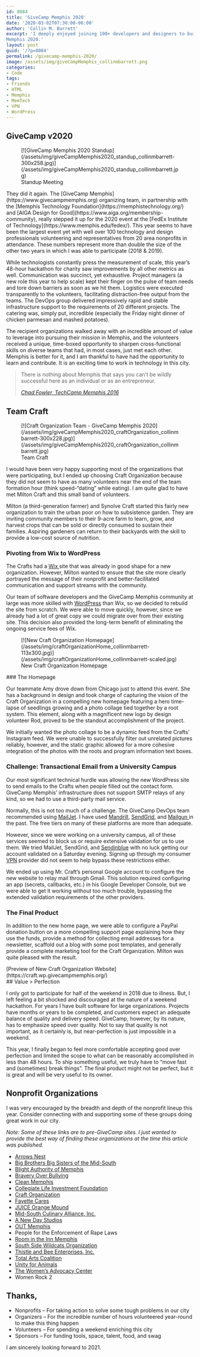 ```yaml
---
id: 8084
title: 'GiveCamp Memphis 2020'
date: '2020-03-02T07:30:00-06:00'
author: 'Collin M. Barrett'
excerpt: 'I deeply enjoyed joining 100+ developers and designers to build websites for 20 Memphis nonprofits at GiveCamp
Memphis 2020.'
layout: post
guid: '/?p=8084'
permalink: /givecamp-memphis-2020/
image: /assets/img/giveCampMemphis_collinmbarrett.png
categories:
- Code
tags:
- Friends
- HTML
- Memphis
- MemTech
- VPN
- WordPress
---
```


## GiveCamp v2020

<div class="wp-block-image">
    <figure class="alignright size-medium">[![GiveCamp Memphis 2020
        Standup](/assets/img/giveCampMemphis2020_standup_collinmbarrett-300x258.jpg)](/assets/img/giveCampMemphis2020_standup_collinmbarrett.jpg)
        <figcaption>Standup Meeting</figcaption>
    </figure>
</div>They did it again. The [GiveCamp Memphis](https://www.givecampmemphis.org) organizing team, in partnership with
the [Memphis Technology Foundation](https://memphistechnology.org/) and [AIGA Design for
Good](https://www.aiga.org/membership-community), really stepped it up for the 2020 event at the [FedEx Institute of
Technology](https://www.memphis.edu/fedex/). This year seems to have been the largest event yet with well over 100
technology and design professionals volunteering and representatives from 20 area nonprofits in attendance. These
numbers represent more than double the size of the other two years in which I was able to participate (2018 &amp; 2019).

While technologists constantly press the measurement of scale, this year’s 48-hour hackathon for charity saw
improvements by all other metrics as well. Communication was succinct, yet exhaustive. Project managers (a new role this
year to help scale) kept their finger on the pulse of team needs and tore down barriers as soon as we hit them.
Logistics were executed transparently to the volunteers, facilitating distraction-free output from the teams. The DevOps
group delivered impressively rapid and stable infrastructure support to the requirements of 20 different projects. The
catering was, simply put, incredible (especially the Friday night dinner of chicken parmesan and mashed potatoes).

The recipient organizations walked away with an incredible amount of value to leverage into pursuing their mission in
Memphis, and the volunteers received a unique, time-boxed opportunity to sharpen cross-functional skills on diverse
teams that had, in most cases, just met each other. Memphis is better for it, and I am thankful to have had the
opportunity to learn and contribute. It is an exciting time to work in technology in this city.

> There is nothing about Memphis that says you can’t be wildly successful here as an individual or as an entrepreneur.
>
> <cite>[Chad Fowler, TechCamp Memphis 2016](/chad-fowler-memphis-technology/)</cite>

## Team Craft

<div class="wp-block-image">
    <figure class="alignright size-medium">[![Craft Organization Team - GiveCamp Memphis
        2020](/assets/img/giveCampMemphis2020_craftOrganization_collinmbarrett-300x228.jpg)](/assets/img/giveCampMemphis2020_craftOrganization_collinmbarrett.jpg)
        <figcaption>Team Craft</figcaption>
    </figure>
</div>I would have been very happy supporting most of the organizations that were participating, but I ended up choosing
Craft Organization because they did not seem to have as many volunteers near the end of the team formation hour (think
speed-“dating” while eating). I am quite glad to have met Milton Craft and this small band of volunteers.

Milton (a third-generation farmer) and Synolve Craft started this fairly new organization to train the urban poor on how
to subsistence garden. They are inviting community members to their 9-acre farm to learn, grow, and harvest crops that
can be sold or directly consumed to sustain their families. Aspiring gardeners can return to their backyards with the
skill to provide a low-cost source of nutrition.

### Pivoting from Wix to WordPress

The Crafts had a [Wix ](https://www.wix.com/)site that was already in good shape for a new organization. However, Milton
wanted to ensure that the site more clearly portrayed the message of their nonprofit and better-facilitated
communication and support streams with the community.

Our team of software developers and the GiveCamp Memphis community at large was more skilled with
[WordPress](/tag/wordpress/) than Wix, so we decided to rebuild the site from scratch. We were able to move quickly,
however, since we already had a lot of great copy we could migrate over from their existing site. This decision also
provided the long-term benefit of eliminating the ongoing service fees of Wix.

<div class="wp-block-image">
    <figure class="alignright size-medium">[![New Craft Organization
        Homepage](/assets/img/craftOrganizationHome_collinmbarrett-113x300.jpg)](/assets/img/craftOrganizationHome_collinmbarrett-scaled.jpg)
        <figcaption>New Craft Organization Homepage</figcaption>
    </figure>
</div>### The Homepage

Our teammate Amy drove down from Chicago just to attend this event. She has a background in design and took charge of
capturing the vision of the Craft Organization in a compelling new homepage featuring a hero time-lapse of seedlings
growing and a photo collage tied together by a root system. This element, along with a magnificent new logo by design
volunteer Rod, proved to be the standout accomplishment of the project.

We initially wanted the photo collage to be a dynamic feed from the Crafts’ Instagram feed. We were unable to
successfully filter out unrelated pictures reliably, however, and the static graphic allowed for a more cohesive
integration of the photos with the roots and program information text boxes.

### Challenge: Transactional Email from a University Campus

Our most significant technical hurdle was allowing the new WordPress site to send emails to the Crafts when people
filled out the contact form. GiveCamp Memphis’ infrastructure does not support SMTP relays of any kind, so we had to use
a third-party mail service.

Normally, this is not too much of a challenge. The GiveCamp DevOps team recommended using
[MailJet](https://www.mailjet.com/). I have used [Mandrill](https://mailchimp.com/features/transactional-email/),
[SendGrid](https://sendgrid.com/), and [Mailgun ](https://www.mailgun.com/)in the past. The free tiers on many of these
platforms are more than adequate.

However, since we were working on a university campus, all of these services seemed to block us or require extensive
validation for us to use them. We tried MailJet, SendGrid, and [Sendinblue](https://www.sendinblue.com/) with no luck
getting our account validated on a Saturday evening. Signing up through my consumer [VPN](/tag/vpn/) provider did not
seem to help bypass these restrictions either.

We ended up using Mr. Craft’s personal Google account to configure the new website to relay mail through Gmail. This
solution required configuring an app (secrets, callbacks, etc.) in his Google Developer Console, but we were able to get
it working without too much trouble, bypassing the extended validation requirements of the other providers.

### The Final Product

In addition to the new home page, we were able to configure a PayPal donation button on a more compelling support page
explaining how they use the funds, provide a method for collecting email addresses for a newsletter, scaffold out a blog
with some post templates, and generally provide a complete marketing tool for the Craft Organization. Milton was quite
pleased with the result.

<div class="wp-block-button aligncenter">[Preview of New Craft Organization
    Website](https://craft.wp.givecampmemphis.org/)</div>## Value &gt; Perfection

I only got to participate for half of the weekend in 2018 due to illness. But, I left feeling a bit shocked and
discouraged at the nature of a weekend hackathon. For years I have built software for large organizations. Projects have
months or years to be completed, and customers expect an adequate balance of quality and delivery speed. GiveCamp,
however, by its nature, has to emphasize speed over quality. Not to say that quality is not important, as it certainly
is, but near-perfection is just impossible in a weekend.

This year, I finally began to feel more comfortable accepting good over perfection and limited the scope to what can be
reasonably accomplished in less than 48 hours. To ship something useful, we truly have to “move fast and (sometimes)
break things”. The final product might not be perfect, but it is great and will be very useful to its owner.

## Nonprofit Organizations

I was very encouraged by the breadth and depth of the nonprofit lineup this year. Consider connecting with and
supporting some of these groups doing great work in our city.

*Note: Some of these links are to pre-GiveCamp sites. I just wanted to provide the best way of finding these
organizations at the time this article was published.*

- [Arrows Nest](https://www.smore.com/gvdyt-arrows-nest-memphis)
- [Big Brothers Big Sisters of the Mid-South](https://msmentor.org/)
- [Blight Authority of Memphis](http://www.blightauthoritymemphis.com/)
- [Bravery Over Bullying](https://www.facebook.com/BraveryoverBullying/)
- [Clean Memphis](https://www.cleanmemphis.org/)
- [Collegiate Life Investment Foundation](https://donttxtndrv.org/)
- [Craft Organization](https://www.craftorganization.org/)
- [Fayette Cares](https://www.fayettecares.org/)
- [JUICE Orange Mound](https://www.juiceorangemound.org/)
- [Mid-South Culinary Alliance, Inc.](https://www.facebook.com/midsouthculinaryalliance/)
- [A New Day Studios](https://anewdaystudios.com/)
- [OUT Memphis](https://www.outmemphis.org/)
- People for the Enforcement of Rape Laws
- [Room in the Inn Memphis](https://ritimemphis.org/)
- [South Side Wildcats Organization](https://southsidewildcats.com/)
- [Thistle and Bee Enterprises, Inc.](https://thistleandbee.org/)
- [Total Arts Coalition](http://totalspirit.org/)
- [Unity for Animals](https://unityforanimals.com/)
- [The Women’s Advocacy Center](https://www.womensadvocacycenter.org/)
- Women Rock 2

## Thanks,

- Nonprofits – For taking action to solve some tough problems in our city
- Organizers – For the incredible number of hours volunteered year-round to make this thing happen
- Volunteers – For spending a weekend enriching this city
- Sponsors – For funding tools, space, talent, food, and swag

I am sincerely looking forward to 2021.